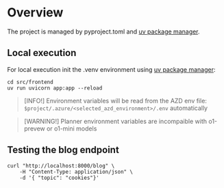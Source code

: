 # Overview

The project is managed by pyproject.toml and [uv package manager](https://docs.astral.sh/uv/getting-started/installation/).


## Local execution
For local execution init the .venv environment using [uv package manager](https://docs.astral.sh/uv/getting-started/installation/):

```shell
cd src/frontend
uv run uvicorn app:app --reload
```

> [INFO!] Environment variables will be read from the AZD env file: `$project/.azure/<selected_azd_environment>/.env` automatically

> [WARNING!] Planner environment variables are incompaible with o1-prevew or o1-mini models

## Testing the blog endpoint

```shell
curl "http://localhost:8000/blog" \
    -H "Content-Type: application/json" \
    -d '{ "topic": "cookies"}'
```